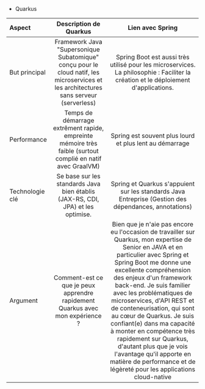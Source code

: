 - Quarkus

| Aspect | Description de Quarkus | Lien avec Spring |
| :--- | :---: | :---: |
| But principal | Framework Java "Supersonique Subatomique" conçu pour le cloud natif, les microservices et les architectures sans serveur (serverless) | Spring Boot est aussi très utilisé pour les microservices. La philosophie : Faciliter la création et le déploiement d'applications. |
| Performance | Temps de démarrage extrêment rapide, empreinte mémoire très faible (surtout complié en natif avec GraalVM) | Spring est souvent plus lourd et plus lent au démarrage |
| Technologie clé | Se base sur les standards Java bien établis (JAX-RS, CDI, JPA) et les optimise. | Spring et Quarkus s'appuient sur les standards Java Entreprise (Gestion des dépendances, annotations) |
| Argument | Comment-est ce que je peux apprendre rapidement Quarkus avec mon expérience ? | Bien que je n'aie pas encore eu l'occasion de travailler sur Quarkus, mon expertise de Senior en JAVA et en particulier avec Spring et Spring Boot me donne une excellente compréhension des enjeux d'un framework back-end. Je suis familier avec les problématiques de microservices, d'API REST et de conteneurisation, qui sont au cœur de Quarkus. Je suis confiant(e) dans ma capacité à monter en compétence très rapidement sur Quarkus, d'autant plus que je vois l'avantage qu'il apporte en matière de performance et de légèreté pour les applications cloud-native|
